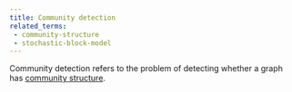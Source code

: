 ```yaml
---
title: Community detection
related_terms:
 - community-structure
 - stochastic-block-model
---
```

Community detection refers to the problem of detecting whether
a graph has [community structure][1].

[1]: /terms/community-structure/